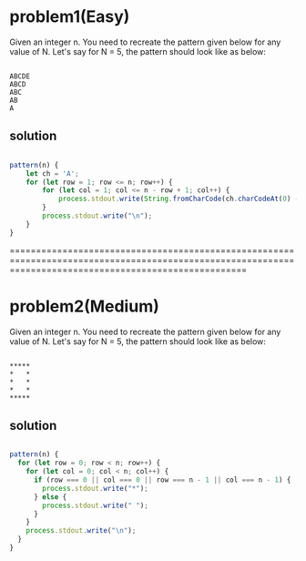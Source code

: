 # problem1(Easy)

Given an integer n. You need to recreate the pattern given below for any value of N. Let's say for N = 5, the pattern should look like as below:

```NA

ABCDE  
ABCD  
ABC  
AB  
A

```

## solution

```javascript

pattern(n) {
    let ch = 'A';
    for (let row = 1; row <= n; row++) {
        for (let col = 1; col <= n - row + 1; col++) {
            process.stdout.write(String.fromCharCode(ch.charCodeAt(0) - 1 + col));
        }
        process.stdout.write("\n");
    }
}

```

=========================================================================================================================================================

# problem2(Medium)

Given an integer n. You need to recreate the pattern given below for any value of N. Let's say for N = 5, the pattern should look like as below:

```NA

*****
*   *
*   *
*   *
*****

```

## solution

```javascript

pattern(n) {
  for (let row = 0; row < n; row++) {
    for (let col = 0; col < n; col++) {
      if (row === 0 || col === 0 || row === n - 1 || col === n - 1) {
        process.stdout.write("*");
      } else {
        process.stdout.write(" ");
      }
    }
    process.stdout.write("\n");
  }
}

```
